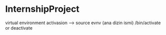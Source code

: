 # InternshipProject
virtual environment activasion --> source evnv (ana dizin ismi) /bin/activate or deactivate